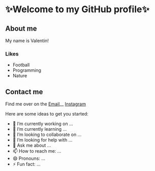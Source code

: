 # ✨Welcome to my GitHub profile✨

## About me
My name is Valentin! 

### Likes
* Football
* Programming
* Nature

## Contact me
Find me over on the 
[Email]()__
[Instagram]()

Here are some ideas to get you started:

- 🔭 I’m currently working on ...
- 🌱 I’m currently learning ...
- 👯 I’m looking to collaborate on ...
- 🤔 I’m looking for help with ...
- 💬 Ask me about ...
- 📫 How to reach me: ...
- 😄 Pronouns: ...
- ⚡ Fun fact: ...

